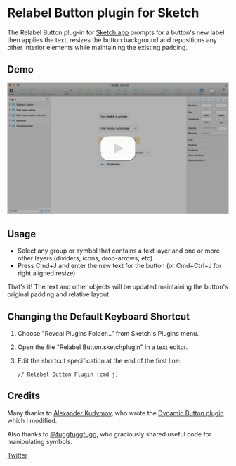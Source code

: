 # Relabel Button plugin for Sketch

The Relabel Button plug-in for [Sketch.app](http://bohemiancoding.com/sketch/) prompts for a button's new label then applies the text, resizes the button background and repositions any other interior elements while maintaining the existing padding.


## Demo



[![Have a look...](relabel-button-video1.png)](http://www.youtube.com/watch?v=14IKFvKiNqM)


## Usage
* Select any group or symbol that contains a text layer and one or more other layers (dividers, icons, drop-arrows, etc)
* Press Cmd+J and enter the new text for the button (or Cmd+Ctrl+J for right aligned resize)

That's it!  The text and other objects will be updated maintaining the button's original padding and relative layout.


## Changing the Default Keyboard Shortcut

1. Choose "Reveal Plugins Folder..." from Sketch's Plugins menu.
2. Open the file "Relabel Button.sketchplugin" in a text editor.
3. Edit the shortcut specification at the end of the first line:

    ```
    // Relabel Button Plugin (cmd j)
    ```


## Credits
Many thanks to [Alexander Kudymov](https://github.com/ddwht), who wrote the [Dynamic Button plugin](https://github.com/ddwht/sketch-dynamic-button) which I modified.

Also thanks to [@fuggfuggfugg](https://github.com/fuggfuggfugg), who graciously shared useful code for manipulating symbols.


[Twitter](https://twitter.com/itskenmoore)




